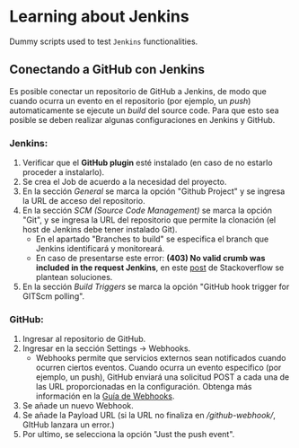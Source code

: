 # Learning about Jenkins

Dummy scripts used to test `Jenkins` functionalities.


## Conectando a GitHub con Jenkins

Es posible conectar un repositorio de GitHub a Jenkins, de modo que cuando ocurra un evento en el repositorio (por ejemplo, un *push*) automaticamente se ejecute un *build* del source code. Para que esto sea posible se deben realizar algunas configuraciones en Jenkins y GitHub.

### Jenkins:
1. Verificar que el **GitHub plugin** esté instalado (en caso de no estarlo proceder a instalarlo).
2. Se crea el Job de acuerdo a la necesidad del proyecto.
3. En la sección _General_ se marca la opción "Github Project" y se ingresa la URL de acceso del repositorio.
4. En la sección _SCM (Source Code Management)_ se marca la opción "Git", y se ingresa la URL del repositorio que permite la clonación (el host de Jenkins debe tener instalado Git).
    + En el apartado "Branches to build" se especifica el branch que Jenkins identificará y monitoreará. 
    + En caso de presentarse este error: **(403) No valid crumb was included in the request Jenkins**, en este [post](https://stackoverflow.com/questions/44711696/jenkins-403-no-valid-crumb-was-included-in-the-request) de Stackoverflow se plantean soluciones.
3.	En la sección _Build Triggers_ se marca la opción "GitHub hook trigger for GITScm polling".
### GitHub:
1.	Ingresar al repositorio de GitHub.
2.	Ingresar en la sección Settings -> Webhooks.
    +	Webhooks permite que servicios externos sean notificados cuando ocurren ciertos eventos. Cuando ocurra un evento especifico (por ejemplo, un push), GitHub enviará una solicitud POST a cada una de las URL proporcionadas en la configuración. Obtenga más información en la [Guía de Webhooks](https://developer.github.com/webhooks/).
3.	Se añade un nuevo Webhook.
4.	Se añade la Payload URL (si la URL no finaliza en */github-webhook/*, GItHub lanzara un error.)
5.	Por ultimo, se selecciona la opción "Just the push event".

